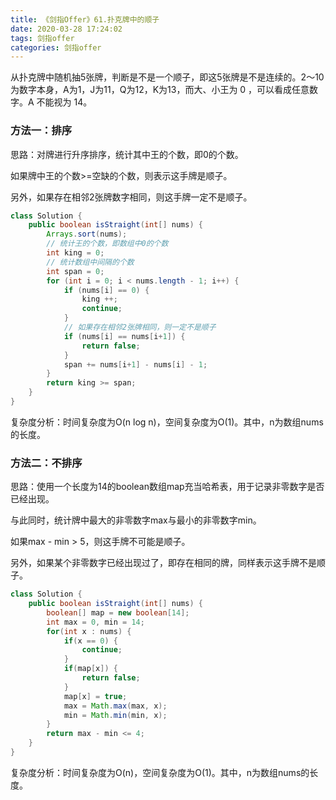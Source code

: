 ```yaml
---
title: 《剑指Offer》61.扑克牌中的顺子
date: 2020-03-28 17:24:02
tags: 剑指offer
categories: 剑指offer
---
```


从扑克牌中随机抽5张牌，判断是不是一个顺子，即这5张牌是不是连续的。2～10为数字本身，A为1，J为11，Q为12，K为13，而大、小王为 0 ，可以看成任意数字。A 不能视为 14。

<!--more-->

### 方法一：排序

思路：对牌进行升序排序，统计其中王的个数，即0的个数。

如果牌中王的个数>=空缺的个数，则表示这手牌是顺子。

另外，如果存在相邻2张牌数字相同，则这手牌一定不是顺子。

```java
class Solution {
    public boolean isStraight(int[] nums) {
        Arrays.sort(nums);
        // 统计王的个数，即数组中0的个数
        int king = 0;
        // 统计数组中间隔的个数
        int span = 0;
        for (int i = 0; i < nums.length - 1; i++) {
            if (nums[i] == 0) {
                king ++;
                continue;
            }
            // 如果存在相邻2张牌相同，则一定不是顺子
            if (nums[i] == nums[i+1]) {
                return false;
            }
            span += nums[i+1] - nums[i] - 1;                    
        }
        return king >= span;
    }
}
```

复杂度分析：时间复杂度为O(n log n)，空间复杂度为O(1)。其中，n为数组nums的长度。

### 方法二：不排序

思路：使用一个长度为14的boolean数组map充当哈希表，用于记录非零数字是否已经出现。

与此同时，统计牌中最大的非零数字max与最小的非零数字min。

如果max - min > 5，则这手牌不可能是顺子。

另外，如果某个非零数字已经出现过了，即存在相同的牌，同样表示这手牌不是顺子。

```java
class Solution {
    public boolean isStraight(int[] nums) {
        boolean[] map = new boolean[14];
        int max = 0, min = 14;
        for(int x : nums) {
            if(x == 0) {
                continue;
            }
            if(map[x]) {
                return false;
            }
            map[x] = true;
            max = Math.max(max, x);
            min = Math.min(min, x);
        }
        return max - min <= 4;
    }
}
```

复杂度分析：时间复杂度为O(n)，空间复杂度为O(1)。其中，n为数组nums的长度。